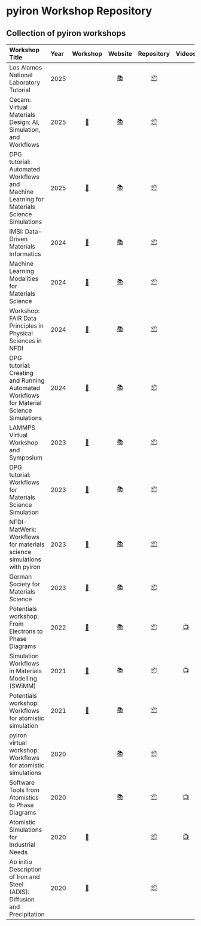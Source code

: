 # pyiron Workshop Repository 

## Collection of pyiron workshops

| Workshop Title | Year | Workshop | Website | Repository | Videos |
|:---------------|:-----|:--------:|:-------:|:----------:|:------:|
| Los Alamos National Laboratory Tutorial | 2025| | [:books:](http://workshop.pyiron.org/lanl-tutorial-2025/) | [:package:](https://github.com/pyiron-workshop/lanl-tutorial-2025) | |  
| Cecam: Virtual Materials Design: AI, Simulation, and Workflows | 2025 | [:memo:](https://www.cecam.org/workshop-details/virtual-materials-design-ai-simulation-and-workflows-1398) | [:books:](http://workshop.pyiron.org/CECAM-2025/) | [:package:](https://github.com/pyiron-workshop/CECAM-2025) | |
| DPG tutorial: Automated Workflows and Machine Learning for Materials Science Simulations | 2025 | [:memo:](https://www.dpg-verhandlungen.de/year/2025/conference/regensburg/part/mm/session/1/contribution/1) | [:books:](http://workshop.pyiron.org/DPG-tutorial-2025/) | [:package:](https://github.com/pyiron-workshop/DPG-tutorial-2025) | |
| IMSI: Data-Driven Materials Informatics | 2024 | [:memo:](https://www.imsi.institute/activities/data-driven-materials-informatics/) | [:books:](https://workshop.pyiron.org/imsi-tutorial/) | [:package:](https://github.com/pyiron-workshop/imsi-tutorial) | |
| Machine Learning Modalities for Materials Science | 2024 | [:memo:](https://ml4ms.ijs.si) | [:books:](https://github.com/pyiron-workshop/ML4MS-workshop) | [:package:](https://github.com/pyiron-workshop/ML4MS-workshop) | |
| Workshop: FAIR Data Principles in Physical Sciences in NFDI | 2024 | [:memo:](https://events.hifis.net/event/1503/) | [:books:](https://github.com/pyiron-workshop/PS-in-NFDI-demonstration) | [:package:](https://github.com/pyiron-workshop/PS-in-NFDI-demonstration) | |
| DPG tutorial: Creating and Running Automated Workflows for Material Science Simulations | 2024 | [:memo:](https://www.dpg-verhandlungen.de/year/2024/conference/berlin/part/tut/session/1/contribution/1) | [:books:](http://workshop.pyiron.org/DPG-tutorial-2024/) | [:package:](https://github.com/pyiron-workshop/DPG-tutorial-2024) | |
| LAMMPS Virtual Workshop and Symposium | 2023 | [:memo:](https://www.lammps.org/workshops/Aug23/) | [:books:](http://workshop.pyiron.org/lammps-workshop-2023) | [:package:](https://github.com/pyiron-workshop/lammps-workshop-2023) | |
| DPG tutorial: Workflows for Materials Science Simulation | 2023 | [:memo:](https://www.dpg-verhandlungen.de/year/2023/conference/skm/part/mm/session/1/contribution/1) | [:books:](http://workshop.pyiron.org/dpg-workflows-tutorial-2023/) | [:package:](https://github.com/pyiron-workshop/dpg-workflows-tutorial-2023) | |
| NFDI-MatWerk: Workflows for materials science simulations with pyiron | 2023 | [:memo:](https://nfdi-matwerk.de/nfdi/2023/program/scientific-program) | [:books:](https://workshop.pyiron.org/NFDI-Matwerk-workshop-2023/intro.html) | [:package:](https://github.com/pyiron-workshop/NFDI-Matwerk-workshop-2023) | |
| German Society for Materials Science | 2023 | [:memo:](https://dgm.de/de/netzwerk/nachwuchs/veranstaltungen/dgm-nachwuchsforum-2023) | [:books:](https://workshop.pyiron.org/DGM_workshop/intro.html) | [:package:](https://github.com/pyiron-workshop/DGM_workshop/) | |
| Potentials workshop: From Electrons to Phase Diagrams | 2022 | [:memo:](http://potentials.rub.de/2022/index.php) | [:books:](http://workshop.pyiron.org/potentials-workshop-2022/intro.html) | [:package:](https://github.com/pyiron-workshop/potentials-workshop-2022) | [:tv:](https://www.youtube.com/watch?v=8NP3DpUkg6U) |
| Simulation Workflows in Materials Modelling (SWiMM) | 2021 | [:memo:](https://www.cecam.org/workshop-details/27) | [:books:](http://workshop.pyiron.org/swimm-workshop-2021/) | [:package:](https://github.com/pyiron-workshop/swimm-workshop-2021) | [:tv:](https://www.youtube.com/playlist?list=PL7AkGfbmuLRQeJ-Koq_6m99Lq4mueF2L-) |
| Potentials workshop: Workflows for atomistic simulation | 2021 | [:memo:](http://potentials.rub.de/2021/index.php) | [:books:](https://workshop.pyiron.org/potentials-workshop-2021/) | [:package:](https://github.com/pyiron-workshop/potentials-workshop-2021) | |
| pyiron virtual workshop: Workflows for atomistic simulations | 2020 | | [:books:](https://workshop.pyiron.org/pyiron-virtual-workshop-2020) | [:package:](https://github.com/pyiron-workshop/pyiron-virtual-workshop-2020) | |
| Software Tools from Atomistics to Phase Diagrams | 2020 | | [:books:](https://workshop.pyiron.org/phasediagram-workshop-2020/) | [:package:](https://github.com/pyiron-workshop/phasediagram-workshop-2020) | [:tv:](https://www.youtube.com/playlist?list=PL7AkGfbmuLRReeaQmsTl-vaDyEZR8ROkx) |
| Atomistic Simulations for Industrial Needs | 2020 | [:memo:](https://www.nist.gov/news-events/events/2020/08/atomistic-simulations-industrial-needs) | | [:package:](https://github.com/pyiron-workshop/NIST-workshop-2020) | [:tv:](https://www.youtube.com/watch?v=jQGYUgJK3Ug) |
| Ab initio Description of Iron and Steel (ADIS): Diffusion and Precipitation | 2020 | [:memo:](https://www.mpie.de/4433801/adis2020) | | [:package:](https://github.com/pyiron-workshop/ADIS-workshop-2020) |  |

